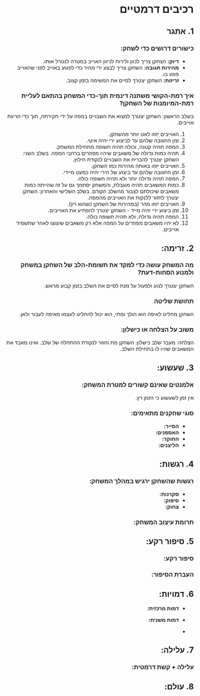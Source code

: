 <div dir='rtl' lang='he'>
  
# רכיבים דרמטיים


      
## 1. אתגר
### כישורים דרושים כדי לשחק: 
- **דיוק:** הצחקן צריך לכוון ולירות לכיוון האוייב במטרה לנטרל אותו.
- **מהירות תגובה:** השחקן צריך לבצע ירי מהיר כדי לפגוע באוייב לפני שהאוייב פוגע בו.
- **זריזות:** השחקן יצטרך לסיים את המשימה בזמן קצוב.
### איך רמת-הקושי משתנה דינמית תוך-כדי המשחק בהתאם לעליית רמת-המיומנות של השחקן?
בשלב הראשון:
השחקן יצטרך למצוא את השבויים במפה על ידי חקירתה, תוך כדי הריגת אוייבים.
  1. האוייבים יזוזו לאט יותר מהשחקן.
  2. זמן התגובה שלהם עד לביצוע ירי יהיה איטי.
  3. המפה תהיה קטנה, וכולה תהיה חשופה מתחילת המשחק.
  4. תהיה כמות גדולה של משאבים שיהיו מפוזרים ברחבי המפה.
בשלב השני:
השחקן יצטרך להבריח את השבויים לנקודת חילוץ.
1. האוייבים יזוזו באותה מהירות כמו השחקן.
2. זמן התגובה שלהם עד ביצוע של הירי יהיה כמעט מיידי.
3. המפה תהיה גדולה יותר ולא תהיה חשופה כולה.
4. כמות המשאבים תהיה מוגבלת, והמשחק יסתמך גם על זה שהייתה כמות משאבים שיכולתם לצבור מהשלב הקודם.
בשלב השלישי והאחרון:
השחקן יצטרך לחזור ללנקות את האוייבים מהמפה.
1. האוייבים יזוזו מהר (במהירות של השחקן כשהוא רץ).
2. זמן ביצוע ירי יהיה מייד - השחקן יצטרך להפתיע את האוייבים.
3. המפה תהיה גדולה, ולא תהיה חשופה כולה.
4. לא יהיו משאבים מפוזרים על המפה אלא רק משאבים שיצוצו לאחר שתשמיד אוייבים.

## 2. זרימה:
### מה המשחק עושה כדי למקד את תשומת-הלב של השחקן במשחק ולמנוע הסחות-דעת?
השחקן יצטרך לנוע ולפעול על מנת לסיים את השלב בזמן קבוע מראש.
### תחושת שליטה
השחקן מחליט לאיפה הוא הולך ומתי, הוא יכול להחליט לעצמו מאיפה לעבור ולאן.
### משוב על הצלחה או כישלון:
הצלחה: מעבר שלב
כישלון: השחקן מת וחוזר לנקודת ההתחלה של שלב. ואינו מאבד את המשאבים שהיו לו בתחילת השלב.

## 3. שעשוע:
### אלמנטים שאינם קשורים למטרת המשחק:
אין זמן לשעשוע כי הזמן רץ.
### סוגי שחקנים מתאימים:
- **הסייר:** 
- **האספנים:** 
- **החוקר:** 
- **הליצנים:** 

## 4. רגשות:
### רגשות שהשחקן ירגיש במהלך המשחק:
- **סקרנות:** 
- **סיפוק:** 
- **צחוק:** 
### תרומת עיצוב המשחק:


## 5. סיפור רקע:
### סיפור רקע:

### העברת הסיפור:


## 6. דמויות:
- **דמות מרכזית:** 
- **דמות משנית:** 

- 
## 7. עלילה:
### עלילה + קשת דרמטית:




## 8. עולם:







</div>

